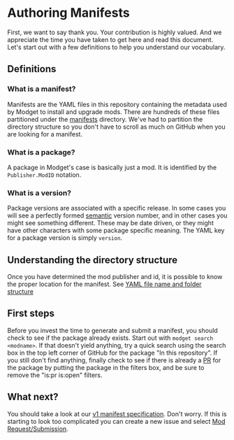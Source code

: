 # Authoring Manifests

First, we want to say thank you. Your contribution is highly valued. And we appreciate the time you have taken to get here and read this document. Let's start out with a few definitions to help you understand our vocabulary.

## Definitions

### What is a manifest?
Manifests are the YAML files in this repository containing the metadata used by Modget to install and upgrade mods. There are hundreds of these files partitioned under the [manifests](./manifests) directory. We've had to partition the directory structure so you don't have to scroll as much on GitHub when you are looking for a manifest.

### What is a package?
A package in Modget's case is basically just a mod. It is identified by the `Publisher.ModID` notation.

### What is a version?
Package versions are associated with a specific release. In some cases you will see a perfectly formed [semantic](https://semver.org) version number, and in other cases you might see something different. These may be date driven, or they might have other characters with some package specific meaning. The YAML key for a package version is simply `version`.


## Understanding the directory structure
Once you have determined the mod publisher and id, it is possible to know the proper location for the manifest. See [YAML file name and folder structure](./doc/manifest-spec-v1.md#yaml-file-name-and-folder-structure)


## First steps
Before you invest the time to generate and submit a manifest, you should check to see if the package already exists. Start out with `modget search <modname>`. If that doesn't yield anything, try a quick search using the search box in the top left corner of GitHub for the package "In this repository". If you still don't find anything, finally check to see if there is already a [PR](https://github.com/ReviversMC/modget-manifests/pulls) for the package by putting the package in the filters box, and be sure to remove the "is:pr is:open" filters.


## What next?
You should take a look at our [v1 manifest specification](./doc/manifest-spec-v1.md). Don't worry. If this is starting to look too complicated you can create a new issue and select [Mod Request/Submission](https://github.com/ReviversMC/modget-manifests/issues/new/choose).